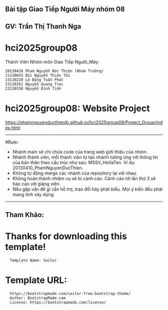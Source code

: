 ## Bài tập Giao Tiếp Người Máy nhóm 08
## GV: Trần Thị Thanh Nga
# hci2025group08

Thành Viên Nhóm môn Giao Tiếp Người_Máy:

    20130410 Phạm Nguyễn Đức Thiện (Nhóm Trưởng)
    21130643 Bùi Nguyễn Thiên Tài
    23130228 Lê Đăng Tuấn Phát
    23130351 Nguyễn Quang Trực
    23130330 Nguyễn Đình Tiến

# hci2025group08: Website Project
https://phamnguyenducthienjb.github.io/hci2025group08/Project_Group/index.html


---------------------------------------------------
#Rule:
+ Nhánh main sẽ chỉ chứa code của trang web giới thiệu của nhóm.
+ Nhánh thành viên, mỗi thành viên tự tạo nhánh tương ứng với thông tin của bản thân theo cấu trúc như sau: MSSV_HoVaTen. Ví dụ: 20130410_PhamNguyenDucThien.
+ Không tự động merge các nhánh của repository lại với nhau.
+ Không hoàn thành nhiệm vụ sẽ bị cảnh cáo. Cảnh cáo tới lần thứ 3 sẽ báo cáo với giảng viên.
+ Nếu gặp vấn đề gì cần hỗ trợ, trao đổi hãy phát biểu. Mọi ý kiến đều phải mang tính xây dựng.
---------------------------------------------------
## Tham Khảo:
# Thanks for downloading this template!
      Template Name: Sailor
# Template URL: 
      https://bootstrapmade.com/sailor-free-bootstrap-theme/
      Author: BootstrapMade.com
      License: https://bootstrapmade.com/license/
